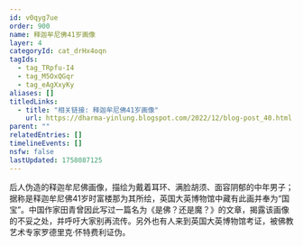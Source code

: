 ```yaml
---
id: v0qyg7ue
order: 900
name: 释迦牟尼佛41岁画像
layer: 4
categoryId: cat_drHx4oqn
tagIds:
  - tag_TRpfu-I4
  - tag_M5OxQGqr
  - tag_eAgXxyKy
aliases: []
titledLinks:
  - title: "相关链接: 释迦牟尼佛41岁画像"
    url: https://dharma-yinlung.blogspot.com/2022/12/blog-post_40.html
parent: ""
relatedEntries: []
timelineEvents: []
nsfw: false
lastUpdated: 1758087125
---
```


后人伪造的释迦牟尼佛画像，描绘为戴着耳环、满脸胡须、面容阴郁的中年男子；据称是释迦牟尼佛41岁时富楼那为其所绘，英国大英博物馆中藏有此画并奉为“国宝”。中国作家田青曾因此写过一篇名为《是佛？还是魔？》的文章，揭露该画像的不妥之处，并呼吁大家别再流传。另外也有人来到英国大英博物馆考证，被佛教艺术专家罗德里克·怀特费利证伪。